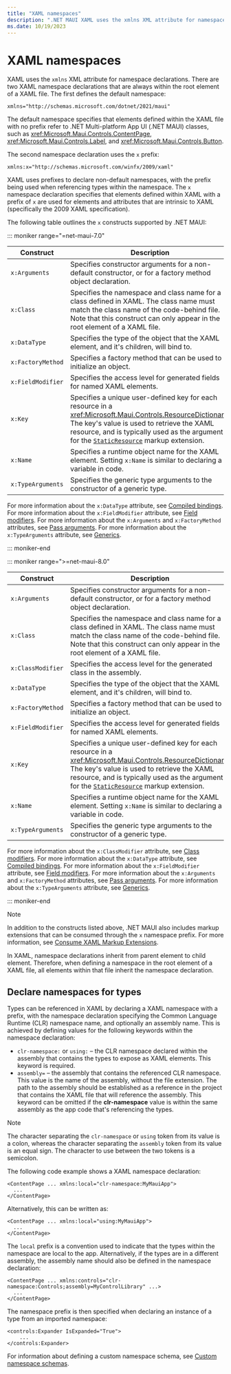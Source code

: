 ```yaml
---
title: "XAML namespaces"
description: ".NET MAUI XAML uses the xmlns XML attribute for namespace declarations. The default namespace specifies that elements defined within the XAML file with no prefix refer to .NET MAUI classes."
ms.date: 10/19/2023
---
```


# XAML namespaces

XAML uses the `xmlns` XML attribute for namespace declarations. There are two XAML namespace declarations that are always within the root element of a XAML file. The first defines the default namespace:

```xaml
xmlns="http://schemas.microsoft.com/dotnet/2021/maui"
```

The default namespace specifies that elements defined within the XAML file with no prefix refer to .NET Multi-platform App UI (.NET MAUI) classes, such as <xref:Microsoft.Maui.Controls.ContentPage>, <xref:Microsoft.Maui.Controls.Label>, and <xref:Microsoft.Maui.Controls.Button>.

The second namespace declaration uses the `x` prefix:

```xaml
xmlns:x="http://schemas.microsoft.com/winfx/2009/xaml"
```

XAML uses prefixes to declare non-default namespaces, with the prefix being used when referencing types within the namespace. The `x` namespace declaration specifies that elements defined within XAML with a prefix of `x` are used for elements and attributes that are intrinsic to XAML (specifically the 2009 XAML specification).

The following table outlines the `x` constructs supported by .NET MAUI:

::: moniker range="=net-maui-7.0"

|Construct|Description|
|--- |--- |
|`x:Arguments`|Specifies constructor arguments for a non-default constructor, or for a factory method object declaration.|
|`x:Class`|Specifies the namespace and class name for a class defined in XAML. The class name must match the class name of the code-behind file. Note that this construct can only appear in the root element of a XAML file.|
|`x:DataType`|Specifies the type of the object that the XAML element, and it's children, will bind to.|
|`x:FactoryMethod`|Specifies a factory method that can be used to initialize an object.|
|`x:FieldModifier`|Specifies the access level for generated fields for named XAML elements.|
|`x:Key`|Specifies a unique user-defined key for each resource in a <xref:Microsoft.Maui.Controls.ResourceDictionary>. The key's value is used to retrieve the XAML resource, and is typically used as the argument for the [`StaticResource`](xref:Microsoft.Maui.Controls.Xaml.StaticResourceExtension) markup extension.|
|`x:Name`|Specifies a runtime object name for the XAML element. Setting `x:Name` is similar to declaring a variable in code.|
|`x:TypeArguments`|Specifies the generic type arguments to the constructor of a generic type.|

For more information about the `x:DataType` attribute, see [Compiled bindings](~/fundamentals/data-binding/compiled-bindings.md). For more information about the `x:FieldModifier` attribute, see [Field modifiers](~/xaml/field-modifiers.md). For more information about the `x:Arguments` and `x:FactoryMethod` attributes, see [Pass arguments](~/xaml/pass-arguments.md). For more information about the `x:TypeArguments` attribute, see [Generics](~/xaml/generics.md).

::: moniker-end

::: moniker range=">=net-maui-8.0"

|Construct|Description|
|--- |--- |
|`x:Arguments`|Specifies constructor arguments for a non-default constructor, or for a factory method object declaration.|
|`x:Class`|Specifies the namespace and class name for a class defined in XAML. The class name must match the class name of the code-behind file. Note that this construct can only appear in the root element of a XAML file.|
|`x:ClassModifier`|Specifies the access level for the generated class in the assembly.|
|`x:DataType`|Specifies the type of the object that the XAML element, and it's children, will bind to.|
|`x:FactoryMethod`|Specifies a factory method that can be used to initialize an object.|
|`x:FieldModifier`|Specifies the access level for generated fields for named XAML elements.|
|`x:Key`|Specifies a unique user-defined key for each resource in a <xref:Microsoft.Maui.Controls.ResourceDictionary>. The key's value is used to retrieve the XAML resource, and is typically used as the argument for the [`StaticResource`](xref:Microsoft.Maui.Controls.Xaml.StaticResourceExtension) markup extension.|
|`x:Name`|Specifies a runtime object name for the XAML element. Setting `x:Name` is similar to declaring a variable in code.|
|`x:TypeArguments`|Specifies the generic type arguments to the constructor of a generic type.|

For more information about the `x:ClassModifier` attribute, see [Class modifiers](~/xaml/class-modifiers.md). For more information about the `x:DataType` attribute, see [Compiled bindings](~/fundamentals/data-binding/compiled-bindings.md). For more information about the `x:FieldModifier` attribute, see [Field modifiers](~/xaml/field-modifiers.md). For more information about the `x:Arguments` and `x:FactoryMethod` attributes, see [Pass arguments](~/xaml/pass-arguments.md). For more information about the `x:TypeArguments` attribute, see [Generics](~/xaml/generics.md).

::: moniker-end

> [!NOTE]
> In addition to the constructs listed above, .NET MAUI also includes markup extensions that can be consumed through the `x` namespace prefix. For more information, see [Consume XAML Markup Extensions](~/xaml/markup-extensions/consume.md).

In XAML, namespace declarations inherit from parent element to child element. Therefore, when defining a namespace in the root element of a XAML file, all elements within that file inherit the namespace declaration.

## Declare namespaces for types

Types can be referenced in XAML by declaring a XAML namespace with a prefix, with the namespace declaration specifying the Common Language Runtime (CLR) namespace name, and optionally an assembly name. This is achieved by defining values for the following keywords within the namespace declaration:

- `clr-namespace:` or `using:` – the CLR namespace declared within the assembly that contains the types to expose as XAML elements. This keyword is required.
- `assembly=` – the assembly that contains the referenced CLR namespace. This value is the name of the assembly, without the file extension. The path to the assembly should be established as a reference in the project that contains the XAML file that will reference the assembly. This keyword can be omitted if the **clr-namespace** value is within the same assembly as the app code that's referencing the types.

> [!NOTE]
> The character separating the `clr-namespace` or `using` token from its value is a colon, whereas the character separating the `assembly` token from its value is an equal sign. The character to use between the two tokens is a semicolon.

The following code example shows a XAML namespace declaration:

```xaml
<ContentPage ... xmlns:local="clr-namespace:MyMauiApp">
  ...
</ContentPage>
```

Alternatively, this can be written as:

```xaml
<ContentPage ... xmlns:local="using:MyMauiApp">
  ...
</ContentPage>
```

The `local` prefix is a convention used to indicate that the types within the namespace are local to the app. Alternatively, if the types are in a different assembly, the assembly name should also be defined in the namespace declaration:

```xaml
<ContentPage ... xmlns:controls="clr-namespace:Controls;assembly=MyControlLibrary" ...>
  ...
</ContentPage>
```

The namespace prefix is then specified when declaring an instance of a type from an imported namespace:

```xaml
<controls:Expander IsExpanded="True">
    ...
</controls:Expander>
```

For information about defining a custom namespace schema, see [Custom namespace schemas](custom-namespace-schemas.md).
